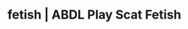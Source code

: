---
categories:
- POV Erotica
- AI Erotica
- Digital Dominance
- ASMR Erotica
- Scat Fetish
image: /assets/images/1747714156132.jpg
layout: post
schema:
  description: Premium adult content featuring ABDL Play, Scat Fetish. High-quality
    artwork with provocative themes.
  keywords:
  - NSFW Art
  - Alt Romance
  - ABDL Play
  - POV Erotica
  - Lingerie Art
  - Inclusive Desire
  - Scat Fetish
  name: 1747714156132 | ABDL Play Scat Fetish
  type: VisualArtwork
seo:
  description: Featured content with premium ABDL Play, Scat Fetish. HD images available.
  keywords: ABDL Play, Scat Fetish
  og_image: /assets/images/1747714156132.jpg
  schema_type: VisualArtwork
tags:
- '#fetish'
- ABDL Play
- Scat Fetish
title: fetish | ABDL Play Scat Fetish
---